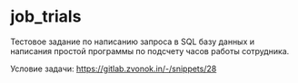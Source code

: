 # job_trials
Тестовое задание по написанию запроса в SQL базу данных и 
написания простой программы по подсчету часов работы сотрудника.

Условие задачи:
https://gitlab.zvonok.in/-/snippets/28
